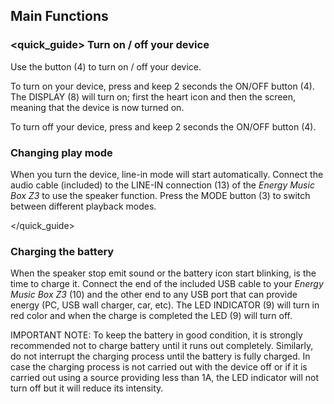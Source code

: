 ## Main Functions

### <quick_guide> Turn on / off your device

Use the button (4) to turn on / off your device.

To turn on your device, press and keep 2 seconds the ON/OFF button (4). The DISPLAY (8) will turn on; first the heart icon and then the screen, meaning that the device is now turned on.

To turn off your device, press and keep 2 seconds the ON/OFF button (4).


### Changing play mode

When you turn the device, line-in mode will start automatically. Connect the audio cable (included) to the LINE-IN connection (13) of the *Energy Music Box Z3* to use the speaker function. Press the MODE button (3) to switch between different playback modes.


</quick_guide>

### Charging the battery

When the speaker stop emit sound or the battery icon start blinking, is the time to charge it. Connect the end of the included USB cable to your *Energy Music Box Z3* (10) and the other end to any USB port that can provide energy (PC, USB wall charger, car, etc). The LED INDICATOR (9) will turn in red color and when the charge is completed the LED (9) will turn off.

IMPORTANT NOTE: To keep the battery in good condition, it is strongly recommended not to charge battery until it runs out completely. Similarly, do not interrupt the charging process until the battery is fully charged. In case the charging process is not carried out with the device off or if it is carried out using a source providing less than 1A, the LED indicator will not turn off but it will reduce its intensity.
